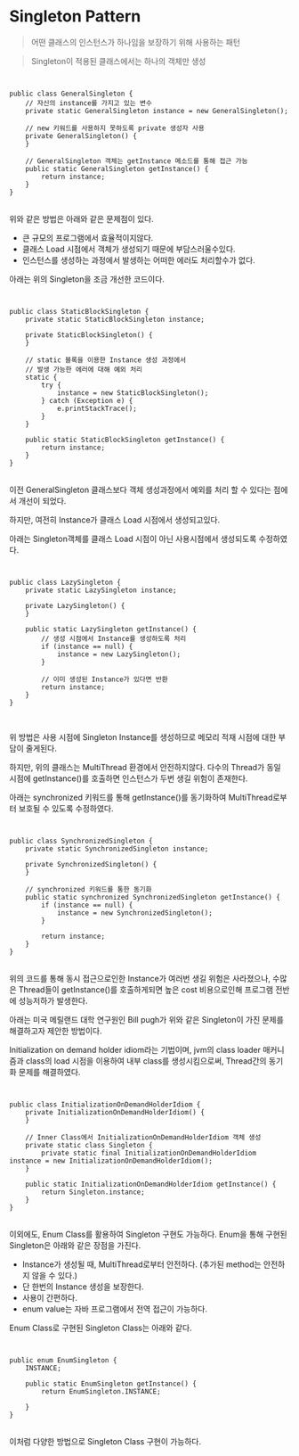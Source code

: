# Singleton Pattern
> 어떤 클래스의 인스턴스가 하나임을 보장하기 위해 사용하는 패턴

> Singleton이 적용된 클래스에서는 하나의 객체만 생성

<pre>
<code>

public class GeneralSingleton {
	// 자신의 instance를 가지고 있는 변수
	private static GeneralSingleton instance = new GeneralSingleton();

	// new 키워드를 사용하지 못하도록 private 생성자 사용
	private GeneralSingleton() {
	}

	// GeneralSingleton 객체는 getInstance 메소드를 통해 접근 가능
	public static GeneralSingleton getInstance() {
		return instance;
	}
}
</code>
</pre>

위와 같은 방법은 아래와 같은 문제점이 있다.
  + 큰 규모의 프로그램에서 효율적이지않다.
  + 클래스 Load 시점에서 객체가 생성되기 때문에 부담스러울수있다.
  + 인스턴스를 생성하는 과정에서 발생하는 어떠한 에러도 처리할수가 없다.


아래는 위의 Singleton을 조금 개선한 코드이다.

<pre>
<code>

public class StaticBlockSingleton {
	private static StaticBlockSingleton instance;

	private StaticBlockSingleton() {
	}

	// static 블록을 이용한 Instance 생성 과정에서
	// 발생 가능한 에러에 대해 예외 처리
	static {
		try {
			instance = new StaticBlockSingleton();
		} catch (Exception e) {
			e.printStackTrace();
		}
	}

	public static StaticBlockSingleton getInstance() {
		return instance;
	}
}
</code>
</pre>

이전 GeneralSingleton 클래스보다 객체 생성과정에서 예외를 처리 할 수 있다는 점에서 개선이 되었다.

하지만, 여전히 Instance가 클래스 Load 시점에서 생성되고있다.

아래는 Singleton객체를 클래스 Load 시점이 아닌 사용시점에서 생성되도록 수정하였다.
<pre>
<code>

public class LazySingleton {
	private static LazySingleton instance;

	private LazySingleton() {
	}

	public static LazySingleton getInstance() {
		// 생성 시점에서 Instance를 생성하도록 처리
		if (instance == null) {
			instance = new LazySingleton();
		}

		// 이미 생성된 Instance가 있다면 반환
		return instance;
	}
}

</code>
</pre>

위 방법은 사용 시점에 Singleton Instance를 생성하므로 메모리 적재 시점에 대한 부담이 줄게된다.

하지만, 위의 클래스는 MultiThread 환경에서 안전하지않다.
다수의 Thread가 동일 시점에 getInstance()를 호출하면 인스턴스가 두번 생길 위험이 존재한다.

아래는 synchronized 키워드를 통해 getInstance()를 동기화하여 MultiThread로부터 보호될 수 있도록 수정하였다.
<pre>
<code>

public class SynchronizedSingleton {
	private static SynchronizedSingleton instance;

	private SynchronizedSingleton() {
	}

	// synchronized 키워드를 통한 동기화
	public static synchronized SynchronizedSingleton getInstance() {
		if (instance == null) {
			instance = new SynchronizedSingleton();
		}

		return instance;
	}
}
</code>
</pre>
위의 코드를 통해 동시 접근으로인한 Instance가 여러번 생길 위험은 사라졌으나, 수많은 Thread들이 getInstance()를 호출하게되면 높은 cost 비용으로인해 프로그램 전반에 성능저하가 발생한다.

아래는 미국 메릴랜드 대학 연구원인 Bill pugh가 위와 같은 Singleton이 가진 문제를 해결하고자 제안한 방법이다.

Initialization on demand holder idiom라는 기법이며, jvm의 class loader 매커니즘과 class의 load 시점을 이용하여 내부 class를 생성시킴으로써, Thread간의 동기화 문제를 해결하였다.

<pre>
<code>

public class InitializationOnDemandHolderIdiom {
	private InitializationOnDemandHolderIdiom() {
	}

	// Inner Class에서 InitializationOnDemandHolderIdiom 객체 생성
	private static class Singleton {
		private static final InitializationOnDemandHolderIdiom instance = new InitializationOnDemandHolderIdiom();
	}

	public static InitializationOnDemandHolderIdiom getInstance() {
		return Singleton.instance;
	}
}
</code>
</pre>

이외에도, Enum Class를 활용하여 Singleton 구현도 가능하다. Enum을 통해 구현된 Singleton은 아래와 같은 장점을 가진다.


+ Instance가 생성될 때, MultiThread로부터 안전하다. (추가된 method는 안전하지 않을 수 있다.)
+ 단 한번의 Instance 생성을 보장한다.
+ 사용이 간편하다.
+ enum value는 자바 프로그램에서 전역 접근이 가능하다.

Enum Class로 구현된 Singleton Class는 아래와 같다.

<pre>
<code>

public enum EnumSingleton {
	INSTANCE;

	public static EnumSingleton getInstance() {
		return EnumSingleton.INSTANCE;

	}
}
</code>
</pre>

이처럼 다양한 방법으로 Singleton Class 구현이 가능하다.
